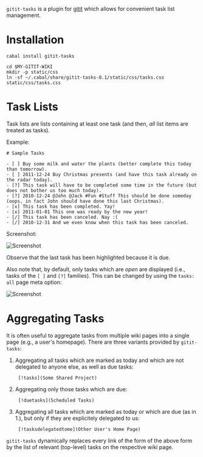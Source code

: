 `gitit-tasks` is a plugin for [gitit](http://gitit.net/) which allows for convenient task list management.

# Installation

    cabal install gitit-tasks

    cd $MY-GITIT-WIKI
    mkdir -p static/css
    ln -sf ~/.cabal/share/gitit-tasks-0.1/static/css/tasks.css static/css/tasks.css

# Task Lists

Task lists are lists containing at least one task (and then, *all* list items are treated as tasks).

Example:

    # Sample Tasks

    - [ ] Buy some milk and water the plants (better complete this today than tomorrow).
    - [ ] 2011-12-24 Buy Christmas presents (and have this task already on the radar today).
    - [?] This task will have to be completed some time in the future (but does not bother us too much today).
    - [?] 2010-12-24 @John @Jack #Fun #Stuff This should be done someday (oops, in fact John should have done this last Christmas).
    - [x] This task has been completed. Yay!
    - [x] 2011-01-01 This one was ready by the new year!
    - [/] This task has been canceled. Nay :(
    - [/] 2010-12-31 And we even know when this task has been canceled.

Screenshot:

![Screenshot](https://github.com/downloads/catch22/gitit-tasks/Screenshot.png)

Observe that the last task has been highlighted because it is due.

Also note that, by default, only tasks which are *open* are displayed (i.e., tasks of the `[ ]` and `[?]` families).
This can be changed by using the `tasks: all` page meta option:

![Screenshot](https://github.com/downloads/catch22/gitit-tasks/Screenshot2.png)

# Aggregating Tasks

It is often useful to aggregate tasks from multiple wiki pages into a single page (e.g., a user's homepage). There are three variants provided by `gitit-tasks`:

1. Aggregating all tasks which are marked as today and which are not delegated to anyone else, as well as due tasks:

        [!tasks](Some Shared Project)

1. Aggregating only those tasks which are due:

        [!duetasks](Scheduled Tasks)

1. Aggregating all tasks which are marked as today or which are due (as in 1.), but only if they are explicitely delegated to us:

        [!tasksdelegatedtome](Other User's Home Page)

`gitit-tasks` dynamically replaces every link of the form of the above form by the list of relevant (top-level) tasks on the respective wiki page.
